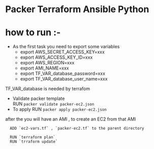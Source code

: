 # Packer Terraform Ansible Python
# how to run :- 
  - As the first task you need to export some variables
       -  export AWS_SECRET_ACCESS_KEY=xxx
       -  export AWS_ACCESS_KEY_ID=xxx
       -  export AWS_REGION=xxx
       -  export AMI_NAME=xxx
       -  export TF_VAR_database_password=xxx
       -  export TF_VAR_database_user_name=xxx
       
  TF_VAR_database is needed by terrafom

  - Validate packer template   
      RUN `packer validate packer-ec2.json`
  - To apply
      RUN `packer apply packer-ec2.json`
      
  after the you will have an AMI , to create an EC2 from that AMI 
  
      ADD `ec2-vars.tf` , `packer-ec2.tf` to the parent directory
      
      RUN `terraform plan`
      RUN `trraform update`
